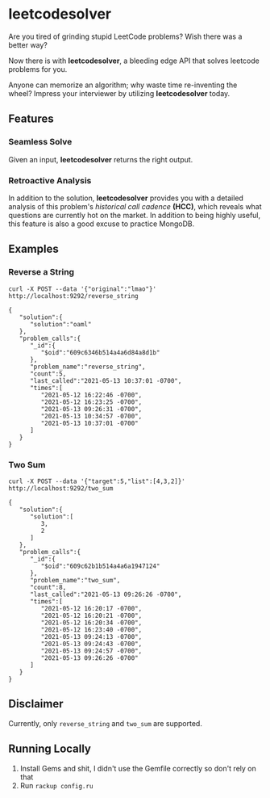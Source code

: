 # leetcodesolver
Are you tired of grinding stupid LeetCode problems? Wish there was a better way?

Now there is with **leetcodesolver**, a bleeding edge API that solves leetcode problems for you.

Anyone can memorize an algorithm; why waste time re-inventing the wheel? Impress your interviewer by utilizing **leetcodesolver** today.

## Features
### Seamless Solve
Given an input, **leetcodesolver** returns the right output.

### Retroactive Analysis
In addition to the solution, **leetcodesolver** provides you with a detailed analysis of this problem's *historical call cadence* **(HCC)**, which reveals what questions are currently hot on the market. In addition to being highly useful, this feature is also a good excuse to practice MongoDB.

## Examples

### Reverse a String

`curl -X POST --data '{"original":"lmao"}' http://localhost:9292/reverse_string`

```bigquery
{
   "solution":{
      "solution":"oaml"
   },
   "problem_calls":{
      "_id":{
         "$oid":"609c6346b514a4a6d84a8d1b"
      },
      "problem_name":"reverse_string",
      "count":5,
      "last_called":"2021-05-13 10:37:01 -0700",
      "times":[
         "2021-05-12 16:22:46 -0700",
         "2021-05-12 16:23:25 -0700",
         "2021-05-13 09:26:31 -0700",
         "2021-05-13 10:34:57 -0700",
         "2021-05-13 10:37:01 -0700"
      ]
   }
}
```

### Two Sum
`curl -X POST --data '{"target":5,"list":[4,3,2]}' http://localhost:9292/two_sum`

```bigquery
{
   "solution":{
      "solution":[
         3,
         2
      ]
   },
   "problem_calls":{
      "_id":{
         "$oid":"609c62b1b514a4a6a1947124"
      },
      "problem_name":"two_sum",
      "count":8,
      "last_called":"2021-05-13 09:26:26 -0700",
      "times":[
         "2021-05-12 16:20:17 -0700",
         "2021-05-12 16:20:21 -0700",
         "2021-05-12 16:20:34 -0700",
         "2021-05-12 16:23:40 -0700",
         "2021-05-13 09:24:13 -0700",
         "2021-05-13 09:24:43 -0700",
         "2021-05-13 09:24:57 -0700",
         "2021-05-13 09:26:26 -0700"
      ]
   }
}
```

## Disclaimer
Currently, only `reverse_string` and `two_sum` are supported.

## Running Locally
1. Install Gems and shit, I didn't use the Gemfile correctly so don't rely on that
2. Run `rackup config.ru`

